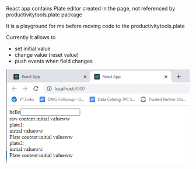 
React app contains Plate editor created in the page, not referenced by productivitytools.plate package

It is a playground for me before moving code to the productivitytools.plate

Currently it allows to 
- set initial value
- change value (reset value)
- push events when field changes

![](Images/2023-05-11-21-23-08.png)